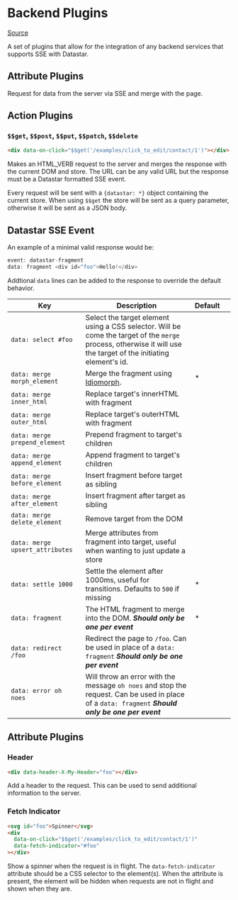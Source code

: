 # Backend Plugins

[Source](https://github.com/delaneyj/datastar/blob/main/library/src/lib/plugins/backend.ts)

A set of plugins that allow for the integration of any backend services that supports SSE with Datastar.

## Attribute Plugins

Request for data from the server via SSE and merge with the page.

## Action Plugins

### `$$get`, `$$post`, `$$put`, `$$patch`, `$$delete`

```html
<div data-on-click="$$get('/examples/click_to_edit/contact/1')"></div>
```

Makes an HTML_VERB request to the server and merges the response with the current DOM and store. The URL can be any valid URL but the response must be a Datastar formatted SSE event.

Every request will be sent with a `{datastar: *}` object containing the current store. When using `$$get` the store will be sent as a query parameter, otherwise it will be sent as a JSON body.

## Datastar SSE Event

An example of a minimal valid response would be:

```go
event: datastar-fragment
data: fragment <div id="foo">Hello!</div>
```

Addtional `data` lines can be added to the response to override the default behavior.

| Key                             | Description                                                                                                                                                      | Default |     |
| ------------------------------- | ---------------------------------------------------------------------------------------------------------------------------------------------------------------- | ------- | --- |
| `data: select #foo`             | Select the target element using a CSS selector. Will be come the target of the `merge` process, otherwise it will use the target of the initiating element's id. |         |
| `data: merge morph_element`     | Merge the fragment using [Idiomorph](https://github.com/bigskysoftware/idiomorph).                                                                               | \*      |
| `data: merge inner_html`        | Replace target's innerHTML with fragment                                                                                                                         |         |
| `data: merge outer_html`        | Replace target's outerHTML with fragment                                                                                                                         |         |
| `data: merge prepend_element`   | Prepend fragment to target's children                                                                                                                            |         |
| `data: merge append_element`    | Append fragment to target's children                                                                                                                             |         |
| `data: merge before_element`    | Insert fragment before target as sibling                                                                                                                         |         |
| `data: merge after_element`     | Insert fragment after target as sibling                                                                                                                          |         |
| `data: merge delete_element`    | Remove target from the DOM                                                                                                                                       |         |
| `data: merge upsert_attributes` | Merge attributes from fragment into target, useful when wanting to just update a store                                                                           |         |
| `data: settle 1000`             | Settle the element after 1000ms, useful for transitions. Defaults to `500` if missing                                                                            | \*      |
| `data: fragment`                | The HTML fragment to merge into the DOM. **_Should only be one per event_**                                                                                      | \*      |
| `data: redirect /foo`           | Redirect the page to `/foo`. Can be used in place of a `data: fragment` **_Should only be one per event_**                                                       |         |
| `data: error oh noes`           | Will throw an error with the message `oh noes` and stop the request. Can be used in place of a `data: fragment` **_Should only be one per event_**               |         |

## Attribute Plugins

### Header

```html
<div data-header-X-My-Header="foo"></div>
```

Add a header to the request. This can be used to send additional information to the server.

### Fetch Indicator

```html
<svg id="foo">Spinner</svg>
<div
  data-on-click="$$get('/examples/click_to_edit/contact/1')"
  data-fetch-indicator="#foo"
></div>
```

Show a spinner when the request is in flight. The `data-fetch-indicator` attribute should be a CSS selector to the element(s). When the attribute is present, the element will be hidden when requests are not in flight and shown when they are.

